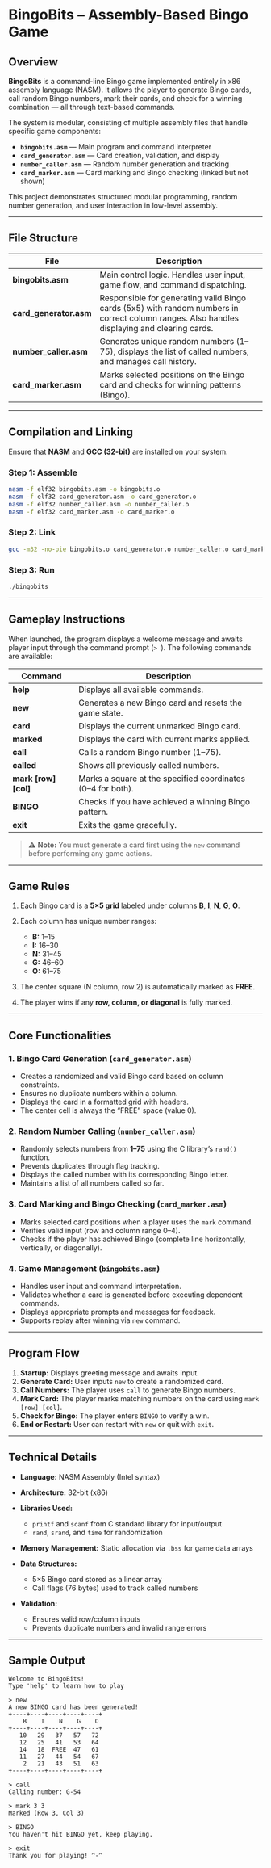 # **BingoBits – Assembly-Based Bingo Game**

## **Overview**

**BingoBits** is a command-line Bingo game implemented entirely in x86 assembly language (NASM).
It allows the player to generate Bingo cards, call random Bingo numbers, mark their cards, and check for a winning combination — all through text-based commands.

The system is modular, consisting of multiple assembly files that handle specific game components:

* **`bingobits.asm`** — Main program and command interpreter
* **`card_generator.asm`** — Card creation, validation, and display
* **`number_caller.asm`** — Random number generation and tracking
* **`card_marker.asm`** — Card marking and Bingo checking (linked but not shown)

This project demonstrates structured modular programming, random number generation, and user interaction in low-level assembly.

---

## **File Structure**

| File                   | Description                                                                                                                                  |
| ---------------------- | -------------------------------------------------------------------------------------------------------------------------------------------- |
| **bingobits.asm**      | Main control logic. Handles user input, game flow, and command dispatching.                                                                  |
| **card_generator.asm** | Responsible for generating valid Bingo cards (5x5) with random numbers in correct column ranges. Also handles displaying and clearing cards. |
| **number_caller.asm**  | Generates unique random numbers (1–75), displays the list of called numbers, and manages call history.                                       |
| **card_marker.asm**    | Marks selected positions on the Bingo card and checks for winning patterns (Bingo).                                                          |

---

## **Compilation and Linking**

Ensure that **NASM** and **GCC (32-bit)** are installed on your system.

### **Step 1: Assemble**

```bash
nasm -f elf32 bingobits.asm -o bingobits.o
nasm -f elf32 card_generator.asm -o card_generator.o
nasm -f elf32 number_caller.asm -o number_caller.o
nasm -f elf32 card_marker.asm -o card_marker.o
```

### **Step 2: Link**

```bash
gcc -m32 -no-pie bingobits.o card_generator.o number_caller.o card_marker.o -o bingobits
```

### **Step 3: Run**

```bash
./bingobits
```

---

## **Gameplay Instructions**

When launched, the program displays a welcome message and awaits player input through the command prompt (`> `).
The following commands are available:

| Command              | Description                                                 |
| -------------------- | ----------------------------------------------------------- |
| **help**             | Displays all available commands.                            |
| **new**              | Generates a new Bingo card and resets the game state.       |
| **card**             | Displays the current unmarked Bingo card.                   |
| **marked**           | Displays the card with current marks applied.               |
| **call**             | Calls a random Bingo number (1–75).                         |
| **called**           | Shows all previously called numbers.                        |
| **mark [row] [col]** | Marks a square at the specified coordinates (0–4 for both). |
| **BINGO**            | Checks if you have achieved a winning Bingo pattern.        |
| **exit**             | Exits the game gracefully.                                  |

> ⚠️ **Note:** You must generate a card first using the `new` command before performing any game actions.

---

## **Game Rules**

1. Each Bingo card is a **5×5 grid** labeled under columns **B**, **I**, **N**, **G**, **O**.
2. Each column has unique number ranges:

   * **B:** 1–15
   * **I:** 16–30
   * **N:** 31–45
   * **G:** 46–60
   * **O:** 61–75
3. The center square (N column, row 2) is automatically marked as **FREE**.
4. The player wins if any **row, column, or diagonal** is fully marked.

---

## **Core Functionalities**

### **1. Bingo Card Generation (`card_generator.asm`)**

* Creates a randomized and valid Bingo card based on column constraints.
* Ensures no duplicate numbers within a column.
* Displays the card in a formatted grid with headers.
* The center cell is always the “FREE” space (value 0).

### **2. Random Number Calling (`number_caller.asm`)**

* Randomly selects numbers from **1–75** using the C library’s `rand()` function.
* Prevents duplicates through flag tracking.
* Displays the called number with its corresponding Bingo letter.
* Maintains a list of all numbers called so far.

### **3. Card Marking and Bingo Checking (`card_marker.asm`)**

* Marks selected card positions when a player uses the `mark` command.
* Verifies valid input (row and column range 0–4).
* Checks if the player has achieved Bingo (complete line horizontally, vertically, or diagonally).

### **4. Game Management (`bingobits.asm`)**

* Handles user input and command interpretation.
* Validates whether a card is generated before executing dependent commands.
* Displays appropriate prompts and messages for feedback.
* Supports replay after winning via `new` command.

---

## **Program Flow**

1. **Startup:** Displays greeting message and awaits input.
2. **Generate Card:** User inputs `new` to create a randomized card.
3. **Call Numbers:** The player uses `call` to generate Bingo numbers.
4. **Mark Card:** The player marks matching numbers on the card using `mark [row] [col]`.
5. **Check for Bingo:** The player enters `BINGO` to verify a win.
6. **End or Restart:** User can restart with `new` or quit with `exit`.

---

## **Technical Details**

* **Language:** NASM Assembly (Intel syntax)
* **Architecture:** 32-bit (x86)
* **Libraries Used:**

  * `printf` and `scanf` from C standard library for input/output
  * `rand`, `srand`, and `time` for randomization
* **Memory Management:** Static allocation via `.bss` for game data arrays
* **Data Structures:**

  * 5×5 Bingo card stored as a linear array
  * Call flags (76 bytes) used to track called numbers
* **Validation:**

  * Ensures valid row/column inputs
  * Prevents duplicate numbers and invalid range errors

---

## **Sample Output**

```
Welcome to BingoBits!
Type 'help' to learn how to play

> new
A new BINGO card has been generated!
+----+----+----+----+----+
    B    I    N    G    O
+----+----+----+----+----+
   10   29   37   57   72
   12   25   41   53   64
   14   18  FREE  47   61
   11   27   44   54   67
    2   21   43   51   63
+----+----+----+----+----+

> call
Calling number: G-54

> mark 3 3
Marked (Row 3, Col 3)

> BINGO
You haven't hit BINGO yet, keep playing.

> exit
Thank you for playing! ^-^
```

